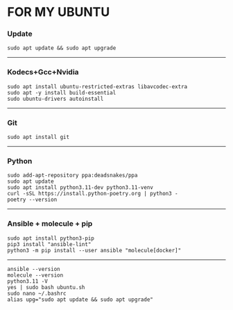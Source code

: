 # FOR MY UBUNTU

### Update
```
sudo apt update && sudo apt upgrade
```
--------------------------------------------------------------------
### Kodecs+Gcc+Nvidia
```
sudo apt install ubuntu-restricted-extras libavcodec-extra
sudo apt -y install build-essential
sudo ubuntu-drivers autoinstall
```
--------------------------------------------------------------------
### Git
```
sudo apt install git
```
--------------------------------------------------------------------
### Python
```
sudo add-apt-repository ppa:deadsnakes/ppa
sudo apt update
sudo apt install python3.11-dev python3.11-venv
curl -sSL https://install.python-poetry.org | python3 -
poetry --version
```
--------------------------------------------------------------------
### Ansible + molecule + pip
```
sudo apt install python3-pip
pip3 install "ansible-lint"
python3 -m pip install --user ansible "molecule[docker]"
```
--------------------------------------------------------------------
```
ansible --version
molecule --version
python3.11 -V
yes | sudo bash ubuntu.sh
sudo nano ~/.bashrc
alias upg="sudo apt update && sudo apt upgrade"
```
